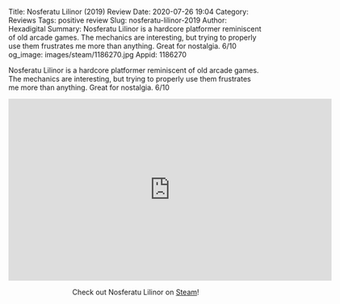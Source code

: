 Title: Nosferatu Lilinor (2019) Review
Date: 2020-07-26 19:04
Category: Reviews
Tags: positive review
Slug: nosferatu-lilinor-2019
Author: Hexadigital
Summary: Nosferatu Lilinor is a hardcore platformer reminiscent of old arcade games. The mechanics are interesting, but trying to properly use them frustrates me more than anything. Great for nostalgia. 6/10
og_image: images/steam/1186270.jpg
Appid: 1186270

Nosferatu Lilinor is a hardcore platformer reminiscent of old arcade games. The mechanics are interesting, but trying to properly use them frustrates me more than anything. Great for nostalgia. 6/10

<center><iframe src="https://www.youtube.com/embed/ln3_YTZiEF8?feature=oembed" allow="accelerometer; autoplay; encrypted-media; gyroscope; picture-in-picture" width="640" height="360" frameborder="0"></iframe>

Check out Nosferatu Lilinor on [Steam](https://store.steampowered.com/app/1186270/?curator_clanid=34633900)!</center>
